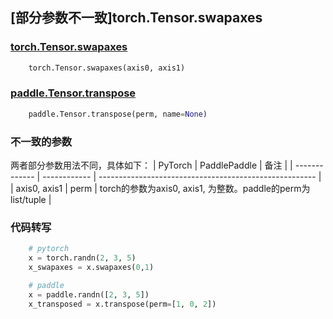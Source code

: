 ## [部分参数不一致]torch.Tensor.swapaxes

### [torch.Tensor.swapaxes](https://pytorch.org/docs/1.13/generated/torch.Tensor.swapaxes.html)

```python
    torch.Tensor.swapaxes(axis0, axis1) 
```

### [paddle.Tensor.transpose](https://www.paddlepaddle.org.cn/documentation/docs/zh/api/paddle/Tensor_cn.html#transpose-perm-name-none)

```python
    paddle.Tensor.transpose(perm, name=None)
```

### 不一致的参数
两者部分参数用法不同，具体如下：
| PyTorch       | PaddlePaddle | 备注                                                   |
| ------------- | ------------ | ------------------------------------------------------ |
| axis0, axis1 | perm | torch的参数为axis0, axis1, 为整数。paddle的perm为list/tuple |

### 代码转写

```python
    # pytorch
    x = torch.randn(2, 3, 5)
    x_swapaxes = x.swapaxes(0,1)

    # paddle
    x = paddle.randn([2, 3, 5])
    x_transposed = x.transpose(perm=[1, 0, 2])
```